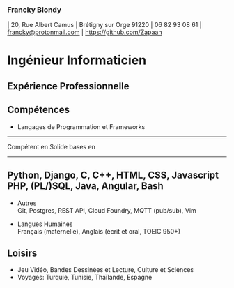 ### Francky Blondy
| 20, Rue Albert Camus
| Brétigny sur Orge 91220
| 06 82 93 08 61
| <francky@protonmail.com>
| <https://github.com/Zapaan>

# Ingénieur Informaticien

## Expérience Professionnelle

## Compétences
* Langages de Programmation et Frameworks

----------------------------------------------
   Compétent en             Solide bases en
 ----------------         -------------------
  Python, Django,           C, C++, HTML, CSS,
  Javascript                PHP, (PL/)SQL, Java,
                            Angular, Bash
----------------------------------------------

* Autres  
Git, Postgres, REST API, Cloud Foundry, MQTT (pub/sub), Vim

* Langues Humaines  
Français (maternelle), Anglais (écrit et oral, TOEIC 950+)  


## Loisirs
 * Jeu Vidéo, Bandes Dessinées et Lecture, Culture et Sciences
 * Voyages: Turquie, Tunisie, Thaïlande, Espagne
